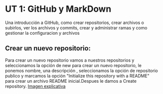 # UT 1: GitHub y MarkDown
Una introducción   a GitHub, como crear repositorios, crear archivos o subirlos, ver los archivos y commits, crear y administrar ramas y como gestionar la configuracion y archivos
## Crear un nuevo repositorio:
Para crear un nuevo repositorio vamos a nuestros repositorios y seleccionamos la opción de new para crear un nuevo repositorio, le ponemos nombre, una descripción , seleccionamos la opción de repositorio publico y marcamos la opción "Initialize this repository with a README" para crear un archivo README inicial.Despues le damos a Create repository.
[Imagen explicativa](Portfolio/image.png) 


